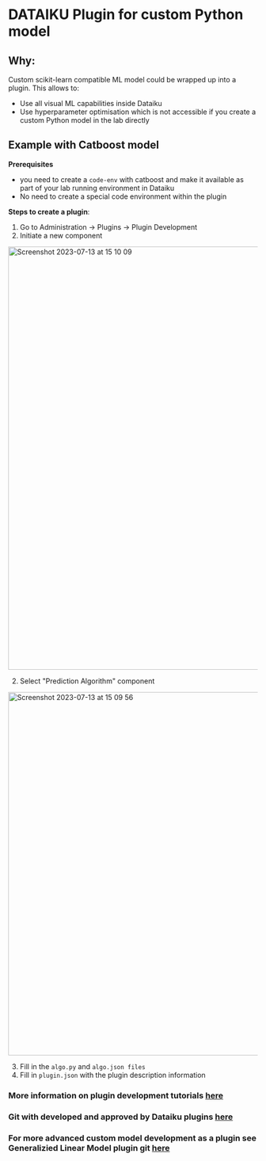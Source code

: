 # DATAIKU Plugin for custom Python model

## Why: 
Custom scikit-learn compatible ML model could be wrapped up into a plugin. 
This allows to: 
- Use all visual ML capabilities inside Dataiku
- Use hyperparameter optimisation which is not accessible if you create a custom Python model in the lab directly 

## Example with Catboost model 
**Prerequisites**
- you need to create a ```code-env``` with catboost and make it available as part of your lab running environment in Dataiku
- No need to create a special code environment within the plugin

**Steps to create a plugin**: 

1. Go to Administration -> Plugins -> Plugin Development
2. Initiate a new component 

<img width="855" alt="Screenshot 2023-07-13 at 15 10 09" src="https://github.com/vasilisa/custom_plugin_catboost/assets/2486429/efb4df1d-3c63-42ac-8693-d10c59458d44">

2. Select "Prediction Algorithm" component 
<img width="734" alt="Screenshot 2023-07-13 at 15 09 56" src="https://github.com/vasilisa/custom_plugin_catboost/assets/2486429/dc828eb5-00e8-419b-a55a-c6a90ef9f845">

3. Fill in the ```algo.py``` and ```algo.json files```
4. Fill in ```plugin.json``` with the plugin description information 

### More information on plugin development tutorials [here](https://knowledge.dataiku.com/latest/plugins/development/index.html)
### Git with developed and approved by Dataiku plugins [here](https://github.com/dataiku/dataiku-contrib)
### For more advanced custom model development as a plugin see Generalizied Linear Model plugin git [here](https://github.com/dataiku/dss-plugin-generalized-linear-models)
